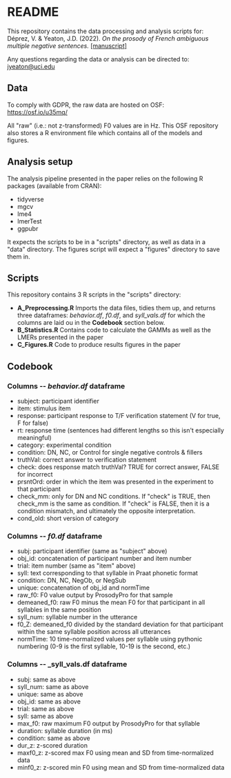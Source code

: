 # README
This repository contains the data processing and analysis scripts for:
Déprez, V. & Yeaton, J.D. (2022). _On the prosody of French ambiguous multiple negative sentences._ [[manuscript]](https://jeremyyeaton.github.io/papers/Deprez_Yeaton-2021-manuscript-ProsodyNegation_revised.pdf)

Any questions regarding the data or analysis can be directed to: jyeaton@uci.edu

## Data
To comply with GDPR, the raw data are hosted on OSF: https://osf.io/u35mq/

All "raw" (i.e.: not z-transformed) F0 values are in Hz.
This OSF repository also stores a R environment file which contains all of the models and figures.

## Analysis setup
The analysis pipeline presented in the paper relies on the following R packages (available from CRAN):
- tidyverse
- mgcv
- lme4
- lmerTest
- ggpubr

It expects the scripts to be in a "scripts" directory, as well as data in a "data" directory. The figures script will expect a "figures" directory to save them in.

## Scripts
This repository contains 3 R scripts in the "scripts" directory:
- **A_Preprocessing.R** Imports the data files, tidies them up, and returns three dataframes: _behavior.df_, _f0.df_, and _syll_vals.df_ for which the columns are laid ou in the **Codebook** section below.
- **B_Statistics.R** Contains code to calculate the GAMMs as well as the LMERs presented in the paper
- **C_Figures.R** Code to produce results figures in the paper

## Codebook
### Columns -- _behavior.df_ dataframe
- subject: participant identifier
- item: stimulus item
- response: participant response to T/F verification statement (V for true, F for false)
- rt: response time (sentences had different lengths so this isn't especially meaningful)
- category: experimental condition
- condition: DN, NC, or Control for single negative controls & fillers 
- truthVal: correct answer to verification statement
- check: does response match truthVal? TRUE for correct answer, FALSE for incorrect
- prsntOrd: order in which the item was presented in the experiment to that participant
- check_mm: only for DN and NC conditions. If "check" is TRUE, then check_mm is the same as condition. If "check" is FALSE, then it is a condition mismatch, and ultimately the opposite interpretation.
- cond_old: short version of category

### Columns -- _f0.df_ dataframe
- subj: participant identifier (same as "subject" above)
- obj_id: concatenation of participant number and item number
- trial: item number (same as "item" above)
- syll: text corresponding to that syllable in Praat phonetic format
- condition: DN, NC, NegOb, or NegSub
- unique: concatenation of obj_id and normTime
- raw_f0: F0 value output by ProsodyPro for that sample
- demeaned_f0: raw F0 minus the mean F0 for that participant in all syllables in the same position
- syll_num: syllable number in the utterance
- f0_Z: demeaned_f0 divided by the standard deviation for that participant within the same syllable position across all utterances
- normTime: 10 time-normalized values per syllable using pythonic numbering (0-9 is the first syllable, 10-19 is the second, etc.)

### Columns -- _syll_vals.df dataframe
- subj: same as above
- syll_num: same as above
- unique: same as above
- obj_id: same as above
- trial: same as above
- syll: same as above
- max_f0: raw maximum F0 output by ProsodyPro for that syllable
- duration: syllable duration (in ms)
- condition: same as above
- dur_z: z-scored duration
- maxf0_z: z-scored max F0 using mean and SD from time-normalized data
- minf0_z: z-scored min F0 using mean and SD from time-normalized data
